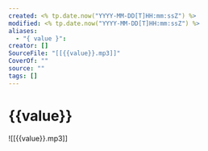 ```yaml
---
created: <% tp.date.now("YYYY-MM-DD[T]HH:mm:ssZ") %>
modified: <% tp.date.now("YYYY-MM-DD[T]HH:mm:ssZ") %>
aliases:
  - "{ value }":
creator: []
SourceFile: "[[{{value}}.mp3]]"
CoverOf: ""
source: ""
tags: []
---
```


# {{value}}

![[{{value}}.mp3]]
